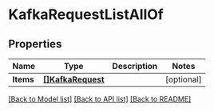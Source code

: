 # KafkaRequestListAllOf

## Properties

Name | Type | Description | Notes
------------ | ------------- | ------------- | -------------
**Items** | [**[]KafkaRequest**](KafkaRequest.md) |  | [optional] 

[[Back to Model list]](../README.md#documentation-for-models) [[Back to API list]](../README.md#documentation-for-api-endpoints) [[Back to README]](../README.md)


